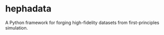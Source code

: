 # hephadata
A Python framework for forging high-fidelity datasets from first-principles simulation.
